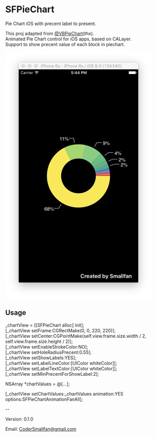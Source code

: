 # SFPieChart
Pie Chart iOS with precent label to present.

This proj adapted from [@VBPieChart](https://github.com/sakrist/VBPieChart)(thx).<br>
Animated Pie Chart control for iOS apps, based on CALayer.<br>
Support to show precent value of each block in piechart.<br>

<img src="https://github.com/Smallfan/SFPieChart/blob/master/Screenshot.png"><br>


Usage
-----

_chartView = [[SFPieChart alloc] init];<br>
[_chartView setFrame:CGRectMake(0, 0, 220, 220)];<br>
[_chartView setCenter:CGPointMake(self.view.frame.size.width / 2, self.view.frame.size.height / 2)];<br>
[_chartView setEnableStrokeColor:NO];<br>
[_chartView setHoleRadiusPrecent:0.55];<br>
[_chartView setShowLabels:YES];<br>
[_chartView setLabelLineColor:[UIColor whiteColor]];<br>
[_chartView setLabelTextColor:[UIColor whiteColor]];<br>
[_chartView setMinPrecentForShowLabel:2];<br>

NSArray *chartValues = @[...];<br>

[_chartView setChartValues:_chartValues animation:YES options:SFPieChartAnimationFanAll];<br>


--

Version: 0.1.0<br>

Email: CoderSmallfan@gmail.com

